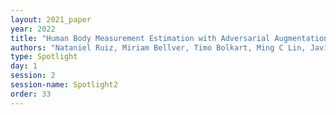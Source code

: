 ```yaml
---
layout: 2021_paper
year: 2022
title: "Human Body Measurement Estimation with Adversarial Augmentation"
authors: "Nataniel Ruiz, Miriam Bellver, Timo Bolkart, Ming C Lin, Javier Romero and Raja Bala"
type: Spotlight
day: 1
session: 2
session-name: Spotlight2
order: 33
---
```

